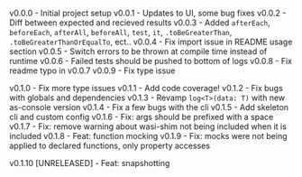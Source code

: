 v0.0.0 - Initial project setup
v0.0.1 - Updates to UI, some bug fixes
v0.0.2 - Diff between expected and recieved results
v0.0.3 - Added `afterEach`, `beforeEach`, `afterAll`, `beforeAll`, `test`, `it`, `.toBeGreaterThan`, `.toBeGreaterThanOrEqualTo`, ect..
v0.0.4 - Fix import issue in README usage section
v0.0.5 - Switch errors to be thrown at compile time instead of runtime
v0.0.6 - Failed tests should be pushed to bottom of logs
v0.0.8 - Fix readme typo in v0.0.7
v0.0.9 - Fix type issue

v0.1.0 - Fix more type issues
v0.1.1 - Add code coverage!
v0.1.2 - Fix bugs with globals and dependencies
v0.1.3 - Revamp `log<T>(data: T)` with new as-console version
v0.1.4 - Fix a few bugs with the cli
v0.1.5 - Add skeleton cli and custom config
v0.1.6 - Fix: args should be prefixed with a space
v0.1.7 - Fix: remove warning about wasi-shim not being included when it is included
v0.1.8 - Feat: function mocking
v0.1.9 - Fix: mocks were not being applied to declared functions, only property accesses

v0.1.10 [UNRELEASED] - Feat: snapshotting

